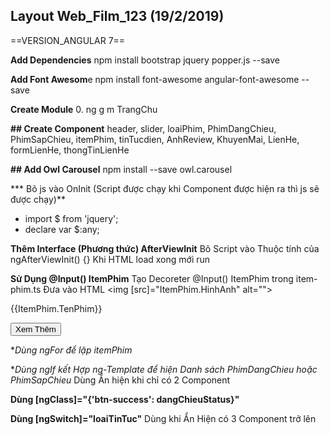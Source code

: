 **Layout Web_Film_123 (19/2/2019)**
---
==VERSION_ANGULAR 7==

**Add Dependencies**
npm install bootstrap jquery popper.js --save

**Add Font Awesom**e
npm install font-awesome angular-font-awesome --save

**Create Module**
0. ng g m TrangChu

**## Create Component**
header, slider, loaiPhim, PhimDangChieu, PhimSapChieu, itemPhim, tinTucdien, AnhReview, KhuyenMai, LienHe, formLienHe, thongTinLienHe

**## Add Owl Carousel**
npm install --save owl.carousel

*** Bõ js vào OnInit (Script được chạy khi Component được hiện ra thì js sẽ được chạy)**
* import $ from 'jquery';
* declare var $:any;

**Thêm Interface (Phương thức) AfterViewInit**
Bõ Script vào Thuộc tính của ngAfterViewInit() {} Khi HTML load xong mới run

**Sử Dụng @Input() ItemPhim**
Tạo Decoreter @Input() ItemPhim trong item-phim.ts
Đưa vào HTML
  <img [src]="ItemPhim.HinhAnh" alt="">
  <p>{{ItemPhim.TenPhim}}</p>
  <button>Xem Thêm</button>

**Dùng *ngFor để lặp itemPhim**

**Dùng *ngIf kết Hợp ng-Template để hiện Danh sách PhimDangChieu hoặc PhimSapChieu**
Dùng Ẩn hiện khi chỉ có 2 Component

**Dùng [ngClass]="{'btn-success': dangChieuStatus}"**

**Dùng [ngSwitch]="loaiTinTuc"**
Dùng khi Ẩn Hiện có 3 Component trở lên

